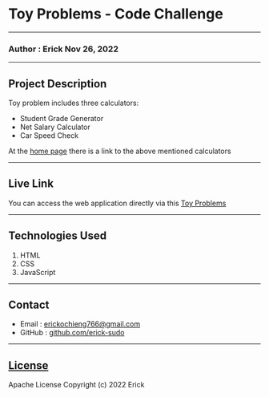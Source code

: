 # Toy Problems - Code Challenge
*****
### Author : Erick Nov 26, 2022
****
## Project Description
Toy problem includes three calculators:
- Student Grade Generator
- Net Salary Calculator
- Car Speed Check

At the [home page](https://erick-sudo.github.io/toyproblems) there is a link to the above mentioned calculators

***

## Live Link
You can access the web application directly via this [Toy Problems](https://erick-sudo.github.io/toyproblems)
*****

## Technologies Used
1. HTML
2. CSS
3. JavaScript
*****
## Contact
* Email : [erickochieng766@gmail.com](mailto://erickochieng766@gmail.com)
* GitHub : [github.com/erick-sudo](https://github.com/erick-sudo)
*****
## [License](LICENSE)
Apache License
Copyright (c) 2022 Erick
